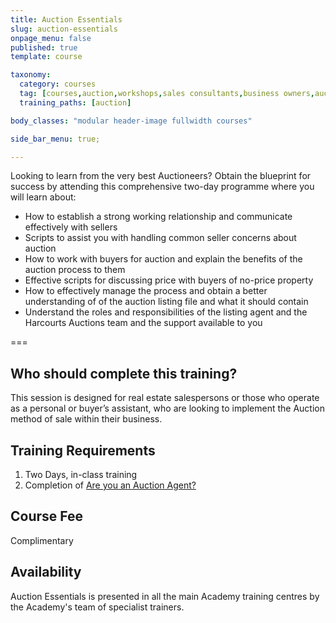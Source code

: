 ```yaml
---
title: Auction Essentials
slug: auction-essentials
onpage_menu: false
published: true
template: course

taxonomy:
  category: courses
  tag: [courses,auction,workshops,sales consultants,business owners,auctioneer,managers]
  training_paths: [auction]

body_classes: "modular header-image fullwidth courses"

side_bar_menu: true;

---
```


Looking to learn from the very best Auctioneers? Obtain the blueprint for success by attending this comprehensive two-day programme where you will learn about:
 
-	How to establish a strong working relationship and communicate effectively with sellers
-	Scripts to assist you with handling common seller concerns about auction
-	How to work with buyers for auction and explain the benefits of the auction process to them
-	Effective scripts for discussing price with buyers of no-price property
-	How to effectively manage the process and obtain a better understanding of of the auction listing file and what it should contain
-	Understand the roles and responsibilities of the listing agent and the Harcourts Auctions team and the support available to you

===

## Who should complete this training?
This session is designed for real estate salespersons or those who operate as a personal or buyer’s assistant, who are looking to implement the Auction method of sale within their business.

## Training Requirements
1. Two Days, in-class training
2. Completion of [Are you an Auction Agent?](/courses/auction/auction-agent)

## Course Fee
Complimentary 

## Availability
Auction Essentials is presented in all the main Academy training centres by the Academy's team of specialist trainers.
